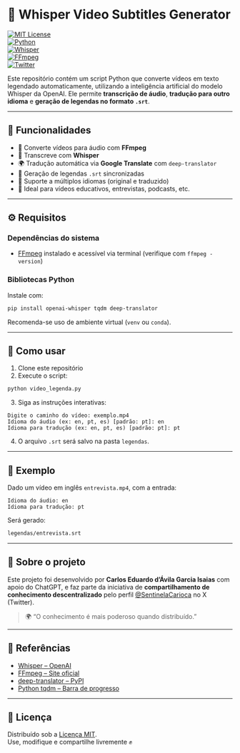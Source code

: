 
# 🧠 Whisper Video Subtitles Generator

[![MIT License](https://img.shields.io/badge/license-MIT-blue.svg)](LICENSE)  
[![Python](https://img.shields.io/badge/Python-3.8%2B-blue)](https://www.python.org/)  
[![Whisper](https://img.shields.io/badge/Powered%20by-Whisper-brightgreen)](https://github.com/openai/whisper)  
[![FFmpeg](https://img.shields.io/badge/Tool-FFmpeg-green)](https://ffmpeg.org/)  
[![Twitter](https://img.shields.io/badge/X-Sentinela%20Carioca-1DA1F2?logo=twitter)](https://x.com/SentinelaCarioca)

Este repositório contém um script Python que converte vídeos em texto legendado automaticamente, utilizando a inteligência artificial do modelo Whisper da OpenAI. Ele permite **transcrição de áudio**, **tradução para outro idioma** e **geração de legendas no formato `.srt`**.

---

## 📌 Funcionalidades

- 🎥 Converte vídeos para áudio com **FFmpeg**
- 🧠 Transcreve com **Whisper**
- 🌍 Tradução automática via **Google Translate** com `deep-translator`
- 📝 Geração de legendas `.srt` sincronizadas
- 🔁 Suporte a múltiplos idiomas (original e traduzido)
- 💬 Ideal para vídeos educativos, entrevistas, podcasts, etc.

---

## ⚙️ Requisitos

### Dependências do sistema

- [FFmpeg](https://ffmpeg.org/download.html) instalado e acessível via terminal (verifique com `ffmpeg -version`)

### Bibliotecas Python

Instale com:

```bash
pip install openai-whisper tqdm deep-translator
```

Recomenda-se uso de ambiente virtual (`venv` ou `conda`).

---

## 🚀 Como usar

1. Clone este repositório
2. Execute o script:

```bash
python video_legenda.py
```

3. Siga as instruções interativas:

```plaintext
Digite o caminho do vídeo: exemplo.mp4
Idioma do áudio (ex: en, pt, es) [padrão: pt]: en
Idioma para tradução (ex: en, pt, es) [padrão: pt]: pt
```

4. O arquivo `.srt` será salvo na pasta `legendas`.

---

## 🧩 Exemplo

Dado um vídeo em inglês `entrevista.mp4`, com a entrada:

```plaintext
Idioma do áudio: en
Idioma para tradução: pt
```

Será gerado:

```bash
legendas/entrevista.srt
```

---

## 🧠 Sobre o projeto

Este projeto foi desenvolvido por **Carlos Eduardo d’Ávila Garcia Isaias** com apoio do ChatGPT, e faz parte da iniciativa de **compartilhamento de conhecimento descentralizado** pelo perfil [@SentinelaCarioca](https://x.com/SentinelaCarioca) no X (Twitter).

> 🌍 “O conhecimento é mais poderoso quando distribuído.”

---

## 🔗 Referências

- [Whisper – OpenAI](https://github.com/openai/whisper)
- [FFmpeg – Site oficial](https://ffmpeg.org/)
- [deep-translator – PyPI](https://pypi.org/project/deep-translator/)
- [Python tqdm – Barra de progresso](https://github.com/tqdm/tqdm)

---

## 📜 Licença

Distribuído sob a [Licença MIT](LICENSE).  
Use, modifique e compartilhe livremente ✊
